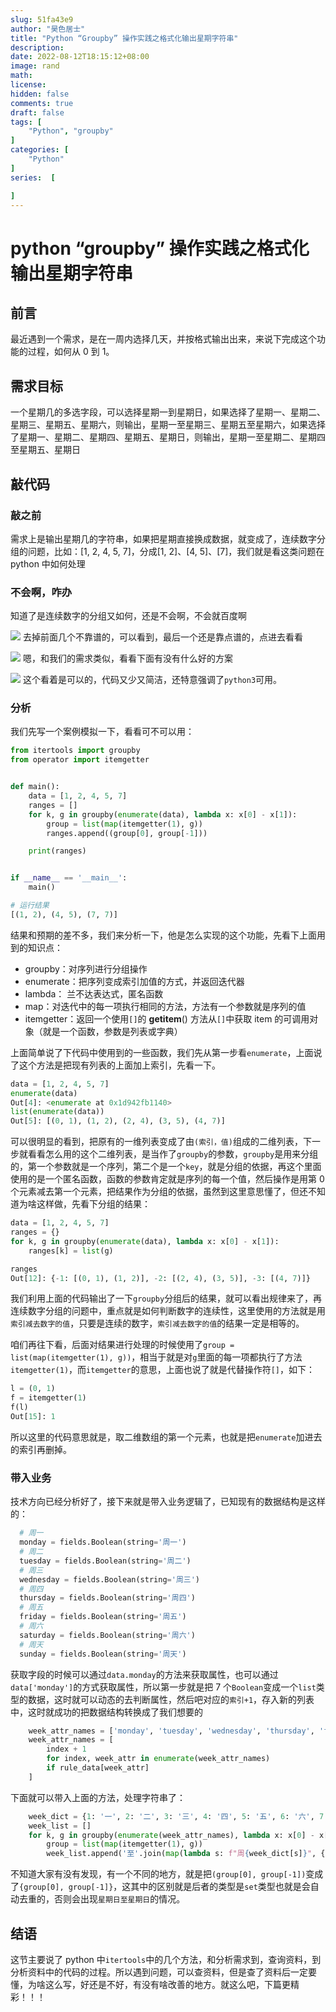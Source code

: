 ```yaml
---
slug: 51fa43e9
author: "昊色居士"
title: "Python “Groupby” 操作实践之格式化输出星期字符串"
description: 
date: 2022-08-12T18:15:12+08:00
image: rand
math: 
license: 
hidden: false
comments: true
draft: false
tags: [
    "Python", "groupby"
]
categories: [
    "Python"
]
series:  [

]
---
```


# python “groupby” 操作实践之格式化输出星期字符串

## 前言

最近遇到一个需求，是在一周内选择几天，并按格式输出出来，来说下完成这个功能的过程，如何从 0 到 1。

## 需求目标

一个星期几的多选字段，可以选择星期一到星期日，如果选择了星期一、星期二、星期三、星期五、星期六，则输出，星期一至星期三、星期五至星期六，如果选择了星期一、星期二、星期四、星期五、星期日，则输出，星期一至星期二、星期四至星期五、星期日

## 敲代码

### 敲之前

需求上是输出星期几的字符串，如果把星期直接换成数据，就变成了，连续数字分组的问题，比如：[1, 2, 4, 5, 7]，分成[1, 2]、[4, 5]、[7]，我们就是看这类问题在 python 中如何处理

### 不会啊，咋办

知道了是连续数字的分组又如何，还是不会啊，不会就百度啊

![](https://files.mdnice.com/user/29990/1f94e03a-f153-4fd6-8a64-7f470b6dbc3f.png)
去掉前面几个不靠谱的，可以看到，最后一个还是靠点谱的，点进去看看

![](https://files.mdnice.com/user/29990/93eeb196-a639-4d0a-bfe3-84955206fefd.png)
嗯，和我们的需求类似，看看下面有没有什么好的方案

![](https://files.mdnice.com/user/29990/2b5bc2f2-bf25-435e-b06a-6dc2170cdd0c.png)
这个看着是可以的，代码又少又简洁，还特意强调了`python3`可用。

### 分析

我们先写一个案例模拟一下，看看可不可以用：

```python
from itertools import groupby
from operator import itemgetter


def main():
    data = [1, 2, 4, 5, 7]
    ranges = []
    for k, g in groupby(enumerate(data), lambda x: x[0] - x[1]):
        group = list(map(itemgetter(1), g))
        ranges.append((group[0], group[-1]))

    print(ranges)


if __name__ == '__main__':
    main()

# 运行结果
[(1, 2), (4, 5), (7, 7)]
```

结果和预期的差不多，我们来分析一下，他是怎么实现的这个功能，先看下上面用到的知识点：

- groupby：对序列进行分组操作
- enumerate：把序列变成索引加值的方式，并返回迭代器
- lambda： 兰不达表达式，匿名函数
- map：对迭代中的每一项执行相同的方法，方法有一个参数就是序列的值
- itemgetter：返回一个使用`[]`的 **getitem**() 方法从`[]`中获取 item 的可调用对象（就是一个函数，参数是列表或字典）

上面简单说了下代码中使用到的一些函数，我们先从第一步看`enumerate`，上面说了这个方法是把现有列表的上面加上索引，先看一下。

```python
data = [1, 2, 4, 5, 7]
enumerate(data)
Out[4]: <enumerate at 0x1d942fb1140>
list(enumerate(data))
Out[5]: [(0, 1), (1, 2), (2, 4), (3, 5), (4, 7)]
```

可以很明显的看到，把原有的一维列表变成了由`(索引，值)`组成的二维列表，下一步就看看怎么用的这个二维列表，是当作了`groupby`的参数，`groupby`是用来分组的，第一个参数就是一个序列，第二个是一个`key`，就是分组的依据，再这个里面使用的是一个匿名函数，函数的参数肯定就是序列的每一个值，然后操作是用第 0 个元素减去第一个元素，把结果作为分组的依据，虽然到这里意思懂了，但还不知道为啥这样做，先看下分组的结果：

```python
data = [1, 2, 4, 5, 7]
ranges = {}
for k, g in groupby(enumerate(data), lambda x: x[0] - x[1]):
    ranges[k] = list(g)

ranges
Out[12]: {-1: [(0, 1), (1, 2)], -2: [(2, 4), (3, 5)], -3: [(4, 7)]}
```

我们利用上面的代码输出了一下`groupby`分组后的结果，就可以看出规律来了，再连续数字分组的问题中，重点就是如何判断数字的连续性，这里使用的方法就是用`索引减去数字的值`，只要是连续的数字，`索引减去数字的值`的结果一定是相等的。

咱们再往下看，后面对结果进行处理的时候使用了`group = list(map(itemgetter(1), g))`，相当于就是对`g`里面的每一项都执行了方法`itemgetter(1)`，而`itemgetter`的意思，上面也说了就是代替操作符`[]`，如下：

```python
l = (0, 1)
f = itemgetter(1)
f(l)
Out[15]: 1
```

所以这里的代码意思就是，取二维数组的第一个元素，也就是把`enumerate`加进去的索引再删掉。

### 带入业务

技术方向已经分析好了，接下来就是带入业务逻辑了，已知现有的数据结构是这样的：

```python
  # 周一
  monday = fields.Boolean(string='周一')
  # 周二
  tuesday = fields.Boolean(string='周二')
  # 周三
  wednesday = fields.Boolean(string='周三')
  # 周四
  thursday = fields.Boolean(string='周四')
  # 周五
  friday = fields.Boolean(string='周五')
  # 周六
  saturday = fields.Boolean(string='周六')
  # 周天
  sunday = fields.Boolean(string='周天')
```

获取字段的时候可以通过`data.monday`的方法来获取属性，也可以通过`data['monday']`的方式获取属性，所以第一步就是把 7 个`Boolean`变成一个`list`类型的数据，这时就可以动态的去判断属性，然后吧对应的`索引+1`，存入新的列表中，这时就成功的把数据结构转换成了我们想要的

```python
    week_attr_names = ['monday', 'tuesday', 'wednesday', 'thursday', 'friday', 'saturday', 'sunday']
    week_attr_names = [
        index + 1
        for index, week_attr in enumerate(week_attr_names)
        if rule_data[week_attr]
    ]
```

下面就可以带入上面的方法，处理字符串了：

```python
    week_dict = {1: '一', 2: '二', 3: '三', 4: '四', 5: '五', 6: '六', 7: '日'}
    week_list = []
    for k, g in groupby(enumerate(week_attr_names), lambda x: x[0] - x[1]):
        group = list(map(itemgetter(1), g))
        week_list.append('至'.join(map(lambda s: f"周{week_dict[s]}", {group[0], group[-1]})))
```

不知道大家有没有发现，有一个不同的地方，就是把`(group[0], group[-1])`变成了`{group[0], group[-1]}`，这其中的区别就是后者的类型是`set`类型也就是会自动去重的，否则会出现`星期日至星期日`的情况。

## 结语

这节主要说了 python 中`itertools`中的几个方法，和分析需求到，查询资料，到分析资料中的代码的过程。所以遇到问题，可以查资料，但是查了资料后一定要懂，为啥这么写，好还是不好，有没有啥改善的地方。就这么吧，下篇更精彩！！！